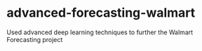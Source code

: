# advanced-forecasting-walmart
Used advanced deep learning techniques to further the Walmart Forecasting project
